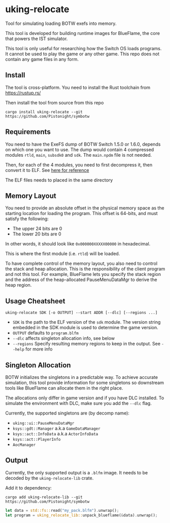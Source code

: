 # uking-relocate

Tool for simulating loading BOTW exefs into memory.

This tool is developed for building runtime images for BlueFlame,
the core that powers the IST simulator.

This tool is only useful for researching how the Switch OS loads programs.
It cannot be used to play the game or any other game. This repo does not
contain any game files in any form.

## Install
The tool is cross-platform. You need to install the Rust toolchain from https://rustup.rs/

Then install the tool from source from this repo
```
cargo install uking-relocate --git https://github.com/Pistonight/symbotw
```

## Requirements
You need to have the ExeFS dump of BOTW Switch 1.5.0 or 1.6.0, depends
on which one you want to use. The dump would contain 4 compressed modules `rtld`, 
`main`, `subsdk0` and `sdk`. The `main.npdm` file is not needed.

Then, for each of the 4 modules, you need to first decompress it,
then convert it to ELF. See [here for reference](https://github.com/open-ead/nx-decomp-tools/blob/8a19eb879e94ff19bcc5fb59c0ce3336ce3214a9/setup_common.py#L36C1-L46C79)

The ELF files needs to placed in the same directory

## Memory Layout
You need to provide an absolute offset in the physical memory space as the
starting location for loading the program. This offset is 64-bits, and must satisfy
the following:
- The upper 24 bits are 0
- The lower 20 bits are 0

In other words, it should look like `0x000000XXXXX00000` in hexadecimal.

This is where the first module (i.e. `rtld`) will be loaded.

To have complete control of the memory layout, you also need to control
the stack and heap allocation. This is the responsibility of the client
program and not this tool. For example, BlueFlame lets you specify
the stack region and the address of the heap-allocated PauseMenuDataMgr
to derive the heap region.

## Usage Cheatsheet
```
uking-relocate SDK [-o OUTPUT] --start ADDR [--dlc] [--regions ...]
```
- `SDK` is the path to the ELF version of the `sdk` module. The version string
  embedded in the SDK module is used to determine the game version.
- `OUTPUT` defaults to `program.blfm`
- `--dlc` affects singleton allocation info, see below
- `--regions` Specify resulting memory regions to keep in the output.
  See `--help` for more info

## Singleton Allocation
BOTW initializes the singletons in a predictable way. To achieve
accurate simulation, this tool provide information for some singletons
so downstream tools like BlueFlame can allocate them in the right place.

The allocations only differ in game version and if you have DLC installed.
To simulate the environment with DLC, make sure you add the `--dlc` flag.

Currently, the supported singletons are (by decomp name):
- `uking::ui::PauseMenuDataMgr`
- `ksys::gdt::Manager` a.k.a `GameDataManager`
- `ksys::act::InfoData` a.k.a `ActorInfoData`
- `ksys::act::PlayerInfo`
- `AocManager`

## Output
Currently, the only supported output is a `.blfm` image.
It needs to be decoded by the `uking-relocate-lib` crate.

Add it to dependency:
```
cargo add uking-relocate-lib --git https://github.com/Pistonight/symbotw
```
```rust
let data = std::fs::read("my_pack.blfm").unwrap();
let program = uking_relocate_lib::unpack_blueflame(&data).unwrap();
```
